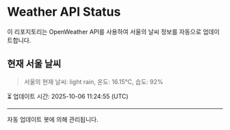 
# Weather API Status

이 리포지토리는 OpenWeather API를 사용하여 서울의 날씨 정보를 자동으로 업데이트합니다.

## 현재 서울 날씨
> 서울의 현재 날씨: light rain, 온도: 16.15°C, 습도: 92%

⏳ 업데이트 시간: 2025-10-06 11:24:55 (UTC)

---
자동 업데이트 봇에 의해 관리됩니다.

